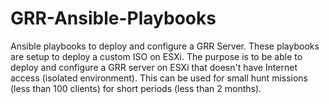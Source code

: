 # GRR-Ansible-Playbooks
Ansible playbooks to deploy and configure a GRR Server. These playbooks are setup to deploy a custom ISO on ESXi. The purpose is to be able to deploy and configure a GRR server on ESXi that doesn't have Internet access (isolated environment). This can be used for small hunt missions (less than 100 clients) for short periods (less than 2 months).
